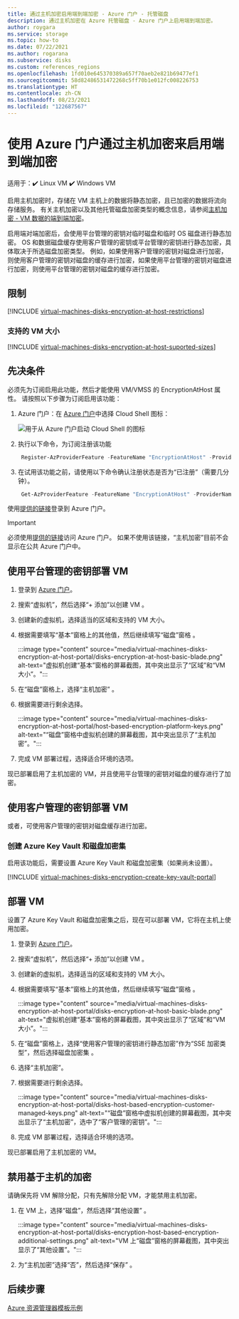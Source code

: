 ```yaml
---
title: 通过主机加密启用端到端加密 - Azure 门户 - 托管磁盘
description: 通过主机加密在 Azure 托管磁盘 - Azure 门户上启用端到端加密。
author: roygara
ms.service: storage
ms.topic: how-to
ms.date: 07/22/2021
ms.author: rogarana
ms.subservice: disks
ms.custom: references_regions
ms.openlocfilehash: 1fd010e645370389a657f70aeb2e821b69477ef1
ms.sourcegitcommit: 58d82486531472268c5ff70b1e012fc008226753
ms.translationtype: HT
ms.contentlocale: zh-CN
ms.lasthandoff: 08/23/2021
ms.locfileid: "122687567"
---
```

# <a name="use-the-azure-portal-to-enable-end-to-end-encryption-using-encryption-at-host"></a>使用 Azure 门户通过主机加密来启用端到端加密

适用于：:heavy_check_mark: Linux VM :heavy_check_mark: Windows VM

启用主机加密时，存储在 VM 主机上的数据将静态加密，且已加密的数据将流向存储服务。 有关主机加密以及其他托管磁盘加密类型的概念信息，请参阅[主机加密 - VM 数据的端到端加密](./disk-encryption.md#encryption-at-host---end-to-end-encryption-for-your-vm-data)。

启用端对端加密后，会使用平台管理的密钥对临时磁盘和临时 OS 磁盘进行静态加密。 OS 和数据磁盘缓存使用客户管理的密钥或平台管理的密钥进行静态加密，具体取决于所选磁盘加密类型。 例如，如果使用客户管理的密钥对磁盘进行加密，则使用客户管理的密钥对磁盘的缓存进行加密，如果使用平台管理的密钥对磁盘进行加密，则使用平台管理的密钥对磁盘的缓存进行加密。

## <a name="restrictions"></a>限制

[!INCLUDE [virtual-machines-disks-encryption-at-host-restrictions](../../includes/virtual-machines-disks-encryption-at-host-restrictions.md)]


### <a name="supported-vm-sizes"></a>支持的 VM 大小

[!INCLUDE [virtual-machines-disks-encryption-at-host-suported-sizes](../../includes/virtual-machines-disks-encryption-at-host-suported-sizes.md)]

## <a name="prerequisites"></a>先决条件

必须先为订阅启用此功能，然后才能使用 VM/VMSS 的 EncryptionAtHost 属性。 请按照以下步骤为订阅启用该功能：

1. Azure 门户：在 [Azure 门户](https://portal.azure.com)中选择 Cloud Shell 图标：

    ![用于从 Azure 门户启动 Cloud Shell 的图标](../Cloud-Shell/media/overview/portal-launch-icon.png)
    
1.  执行以下命令，为订阅注册该功能

    ```powershell
     Register-AzProviderFeature -FeatureName "EncryptionAtHost" -ProviderNamespace "Microsoft.Compute" 
    ```

1.  在试用该功能之前，请使用以下命令确认注册状态是否为“已注册”（需要几分钟）。

    ```powershell
     Get-AzProviderFeature -FeatureName "EncryptionAtHost" -ProviderNamespace "Microsoft.Compute"  
    ```


使用[提供的链接](https://aka.ms/diskencryptionupdates)登录到 Azure 门户。

> [!IMPORTANT]
> 必须使用[提供的链接](https://aka.ms/diskencryptionupdates)访问 Azure 门户。 如果不使用该链接，“主机加密”目前不会显示在公共 Azure 门户中。

## <a name="deploy-a-vm-with-platform-managed-keys"></a>使用平台管理的密钥部署 VM

1. 登录到 [Azure 门户](https://aka.ms/diskencryptionupdates)。
1. 搜索“虚拟机”，然后选择“+ 添加”以创建 VM 。
1. 创建新的虚拟机，选择适当的区域和支持的 VM 大小。
1. 根据需要填写“基本”窗格上的其他值，然后继续填写“磁盘”窗格 。

    :::image type="content" source="media/virtual-machines-disks-encryption-at-host-portal/disks-encryption-at-host-basic-blade.png" alt-text="虚拟机创建“基本”窗格的屏幕截图，其中突出显示了“区域”和“VM 大小”。":::

1. 在“磁盘”窗格上，选择“主机加密” 。
1. 根据需要进行剩余选择。

    :::image type="content" source="media/virtual-machines-disks-encryption-at-host-portal/host-based-encryption-platform-keys.png" alt-text="“磁盘”窗格中虚拟机创建的屏幕截图，其中突出显示了“主机加密”。":::

1. 完成 VM 部署过程，选择适合环境的选项。

现已部署启用了主机加密的 VM，并且使用平台管理的密钥对磁盘的缓存进行了加密。

## <a name="deploy-a-vm-with-customer-managed-keys"></a>使用客户管理的密钥部署 VM

或者，可使用客户管理的密钥对磁盘缓存进行加密。

### <a name="create-an-azure-key-vault-and-disk-encryption-set"></a>创建 Azure Key Vault 和磁盘加密集

启用该功能后，需要设置 Azure Key Vault 和磁盘加密集（如果尚未设置）。

[!INCLUDE [virtual-machines-disks-encryption-create-key-vault-portal](../../includes/virtual-machines-disks-encryption-create-key-vault-portal.md)]

## <a name="deploy-a-vm"></a>部署 VM

设置了 Azure Key Vault 和磁盘加密集之后，现在可以部署 VM，它将在主机上使用加密。

1. 登录到 [Azure 门户](https://aka.ms/diskencryptionupdates)。
1. 搜索“虚拟机”，然后选择“+ 添加”以创建 VM 。
1. 创建新的虚拟机，选择适当的区域和支持的 VM 大小。
1. 根据需要填写“基本”窗格上的其他值，然后继续填写“磁盘”窗格 。

    :::image type="content" source="media/virtual-machines-disks-encryption-at-host-portal/disks-encryption-at-host-basic-blade.png" alt-text="虚拟机创建“基本”窗格的屏幕截图，其中突出显示了“区域”和“VM 大小”。":::

1. 在“磁盘”窗格上，选择“使用客户管理的密钥进行静态加密”作为“SSE 加密类型”，然后选择磁盘加密集  。
1. 选择“主机加密”。
1. 根据需要进行剩余选择。

    :::image type="content" source="media/virtual-machines-disks-encryption-at-host-portal/disks-host-based-encryption-customer-managed-keys.png" alt-text="“磁盘”窗格中虚拟机创建的屏幕截图，其中突出显示了“主机加密”，选中了“客户管理的密钥”。":::

1. 完成 VM 部署过程，选择适合环境的选项。

现已部署启用了主机加密的 VM。

## <a name="disable-host-based-encryption"></a>禁用基于主机的加密

请确保先将 VM 解除分配，只有先解除分配 VM，才能禁用主机加密。

1. 在 VM 上，选择“磁盘”，然后选择“其他设置” 。

    :::image type="content" source="media/virtual-machines-disks-encryption-at-host-portal/disks-encryption-host-based-encryption-additional-settings.png" alt-text="VM 上“磁盘”窗格的屏幕截图，其中突出显示了“其他设置”。":::

1. 为“主机加密”选择“否”，然后选择“保存”  。

## <a name="next-steps"></a>后续步骤

[Azure 资源管理器模板示例](https://github.com/Azure-Samples/managed-disks-powershell-getting-started/tree/master/EncryptionAtHost)
